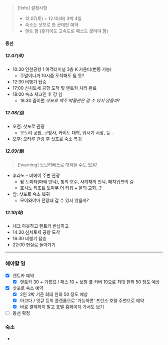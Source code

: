 > [!info] 결정사항
> - 12.07(토) ~ 12.10(화) 3박 4일
> - 숙소는 삿포로 한 군데만 예약
> - 렌트 함 (홋카이도 고속도로 패스도 끊어야 함)
#### 동선
##### 12.07(토)
- 10:30 인천공항 1 여객터미널 3층 K 카운터(변동 가능)
	- 주말이니까 10시즘 도착해도 될 듯?
- 12:30 비행기 탑승
- 17:00 신치토세 공항 도착 및 렌트카 처리 완료
- 18:00 숙소 체크인 후 걍 쉼
	- 18:30 즘이면 *삿포로 맥주 박물관은 갈 수 있지 않을까*?
##### 12.08(일)
- 오전: 삿포로 관광
	- 오도리 공원, 구청사, 카이도 대학, 뭐시기 시장, 등...
- 오후: 오타루 관광 후 삿포로 숙소 복귀
##### 12.09(월)
> [!warning] 노보리베쓰로 대체될 수도 있음!
- 후라노 - 비에이 주변 관광
	- 팜 토미타(마쎄 언덕), 청의 호수, 사계채의 언덕, 패치워크의 길
	- 호시노 리조트 토마무 더 타워 + 물의 교회...?
- 밤: 삿포로 숙소 복귀
	- 모이와야마 전망대 갈 수 있지 않을까?
##### 12.10(화)
- 체크 아웃하고 렌트카 반납하고 
- 14:30 신치토세 공항 도착
- 16:30 비행기 탑승
- 22:00 현실로 돌아가기
---
### 해야할 일
- [x] 렌트카 예약
	- [x] 렌트카 30 + 기름값 / 패스 10 + 보험 풀 커버 10으로 최대 한화 50 정도 예상
- [x] 삿포로 숙소 예약
	- [x] 2인 3박 기준 최대 한화 50 정도 예상
	- [x] 아고다 / 잇큐 등의 플랫폼으로 '가능하면' 프린스 호텔 주변으로 예약
	- [x] 바로 결제하지 말고 호텔 홈페이지 가서도 보기
- [ ] 동선 확정

### 숙소
- 